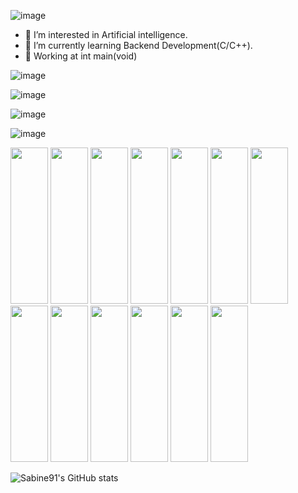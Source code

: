 ![image](https://user-images.githubusercontent.com/96158726/152914620-223c5fa5-6d75-45d1-9b64-35a6b9e83171.png)

- 👀 I’m interested in Artificial intelligence.
- 🌱 I’m currently learning Backend Development(C/C++).
- 🏬 Working at int main(void)

![image](https://user-images.githubusercontent.com/96158726/152921175-067b5936-08fc-4ba5-be67-7c8c167a1227.png)

![image](https://user-images.githubusercontent.com/96158726/152920469-d00b916f-60e6-46a1-9c60-bda4858599e8.png)

![image](https://user-images.githubusercontent.com/96158726/152920654-51b3e178-ee3e-490f-894b-b795268ee234.png)

![image](https://user-images.githubusercontent.com/96158726/152921674-167da391-ac5a-42b8-892c-b45edbc7f434.png)

<img src="https://cdn.jsdelivr.net/gh/devicons/devicon/icons/bash/bash-original.svg" width="60" height="250" />
<img src="https://cdn.jsdelivr.net/gh/devicons/devicon/icons/gcc/gcc-original.svg" width="60" height="250"/>
<img src="https://cdn.jsdelivr.net/gh/devicons/devicon/icons/git/git-original.svg" width="60" height="250"/>
<img src="https://cdn.jsdelivr.net/gh/devicons/devicon/icons/linux/linux-original.svg" width="60" height="250" />
<img src="https://cdn.jsdelivr.net/gh/devicons/devicon/icons/markdown/markdown-original.svg" width="60" height="250" />
<img src="https://cdn.jsdelivr.net/gh/devicons/devicon/icons/vscode/vscode-original.svg" width="60" height="250" />
<img src="https://cdn.jsdelivr.net/gh/devicons/devicon/icons/vim/vim-original.svg" width="60" height="250" />
<img src="https://cdn.jsdelivr.net/gh/devicons/devicon/icons/c/c-original.svg" width="60" height="250" />
<img src="https://cdn.jsdelivr.net/gh/devicons/devicon/icons/cplusplus/cplusplus-original.svg" width="60" height="250"/>
<img src="https://cdn.jsdelivr.net/gh/devicons/devicon/icons/python/python-original.svg" width="60" height="250" />
<img src="https://cdn.jsdelivr.net/gh/devicons/devicon/icons/google/google-original.svg" width="60" height="250"/>
<img src="https://cdn.jsdelivr.net/gh/devicons/devicon/icons/figma/figma-original.svg" width="60" height="250" />
<img src="https://cdn.jsdelivr.net/gh/devicons/devicon/icons/canva/canva-original.svg" width="60" height="250" />

![Sabine91's GitHub stats](https://github-readme-stats.vercel.app/api?username=Sabine91&show_icons=true&theme=moltack) 
